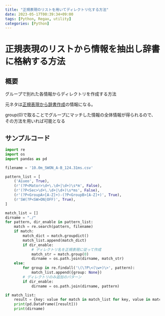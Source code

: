 ```yaml
---
title: "正規表現のリストを用いてディレクトリ化する方法"
date: 2023-05-17T00:39:34+09:00
tags: [Python, Regax, utility]
categories: [Python]
---
```


# 正規表現のリストから情報を抽出し辞書に格納する方法

## 概要

グループで別れた各情報からディレクトリを作成する方法

元ネタは[正規表現から辞書作成](RegaxList.md)の情報になる。

group(0)で取ることでグループにマッチした情報の全体情報が得られるので、その方法を用いれば可能となる

## サンプルコード

``` python
import re
import os
import pandas as pd

filename = '10.0m_SWON_A-B_124.31ms.csv'

pattern_list = [
    ('Aiueo', True),
    (r'(?P<Mator>\d+\.\d+|\d+)\s*m', False),
    (r'(?P<Sec>\d+\.\d+|\d+)\s*ms', False),
    (r'(?P<GroupA>[A-Z]+)-(?P<GroupB>[A-Z]+)', True),
    (r'SW(?P<SW>ON|OFF)', True),
]

match_list = []
dirname = "./"
for pattern, dir_enable in pattern_list:
    match = re.search(pattern, filename)
    if match:
        match_dict = match.groupdict()
        match_list.append(match_dict)
        if dir_enable:
            # ディレクトリ名を正規表現に従って作成
            match_str = match.group(0)
            dirname = os.path.join(dirname, match_str)
    else:
        for group in re.findall('\(\?P\<(\w+)\>', pattern):
            match_list.append({group: None})
        # ディレクトリのみ追加のパターン
        if dir_enable:
            dirname = os.path.join(dirname, pattern)

if match_list:
    result = {key: value for match in match_list for key, value in match.items()}
    print(pd.DataFrame([result]))
    print(dirname)

```

